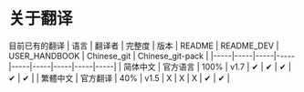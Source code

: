 # 关于翻译

目前已有的翻译
| 语言 | 翻译者 | 完整度 | 版本 | README | README_DEV | USER_HANDBOOK | Chinese_git | Chinese_git-pack |
|-----|-----|-----|-----|-----|-----|-----|-----|-----|
| 简体中文 | 官方语言 | 100% | v1.7 | ✔ | ✔ | ✔ | ✔ | ✔ |
| 繁體中文 | 官方翻译 | 40% | v1.5 | X | X | X | ✔ | ✔ |